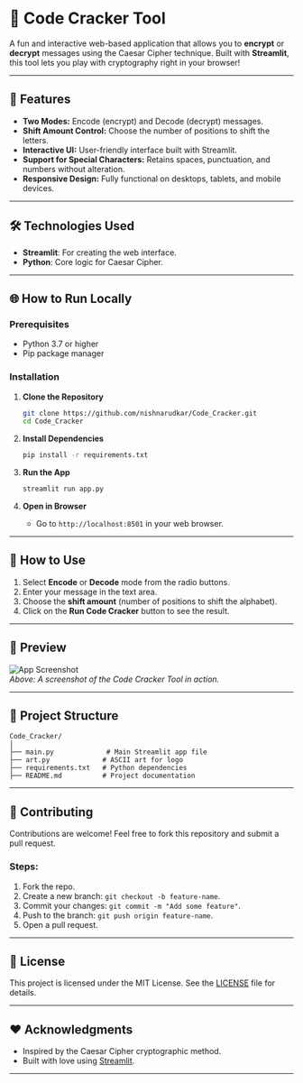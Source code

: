 
# 🔐 **Code Cracker Tool**

A fun and interactive web-based application that allows you to **encrypt** or **decrypt** messages using the Caesar Cipher technique. Built with **Streamlit**, this tool lets you play with cryptography right in your browser!

---

## 🚀 **Features**
- **Two Modes:** Encode (encrypt) and Decode (decrypt) messages.
- **Shift Amount Control:** Choose the number of positions to shift the letters.
- **Interactive UI:** User-friendly interface built with Streamlit.
- **Support for Special Characters:** Retains spaces, punctuation, and numbers without alteration.
- **Responsive Design:** Fully functional on desktops, tablets, and mobile devices.
---

## 🛠️ **Technologies Used**
- **Streamlit**: For creating the web interface.
- **Python**: Core logic for Caesar Cipher.
---

## 🌐 **How to Run Locally**
### Prerequisites
- Python 3.7 or higher
- Pip package manager

### Installation
1. **Clone the Repository**
   ```bash
   git clone https://github.com/nishnarudkar/Code_Cracker.git
   cd Code_Cracker
   ```

2. **Install Dependencies**
   ```bash
   pip install -r requirements.txt
   ```

3. **Run the App**
   ```bash
   streamlit run app.py
   ```

4. **Open in Browser**
   - Go to `http://localhost:8501` in your web browser.

---

## 🧪 **How to Use**
1. Select **Encode** or **Decode** mode from the radio buttons.
2. Enter your message in the text area.
3. Choose the **shift amount** (number of positions to shift the alphabet).
4. Click on the **Run Code Cracker** button to see the result.

---

## 🎨 **Preview**
![App Screenshot](screenshot.png)  
_Above: A screenshot of the Code Cracker Tool in action._

---

## 📂 **Project Structure**
```plaintext
Code_Cracker/
│
├── main.py             # Main Streamlit app file
├── art.py             # ASCII art for logo
├── requirements.txt   # Python dependencies
├── README.md          # Project documentation
```

---

## 🌟 **Contributing**
Contributions are welcome! Feel free to fork this repository and submit a pull request. 

### Steps:
1. Fork the repo.
2. Create a new branch: `git checkout -b feature-name`.
3. Commit your changes: `git commit -m "Add some feature"`.
4. Push to the branch: `git push origin feature-name`.
5. Open a pull request.

---

## 📜 **License**
This project is licensed under the MIT License. See the [LICENSE](LICENSE) file for details.

---

## ❤️ **Acknowledgments**
- Inspired by the Caesar Cipher cryptographic method.
- Built with love using [Streamlit](https://streamlit.io/).

---
